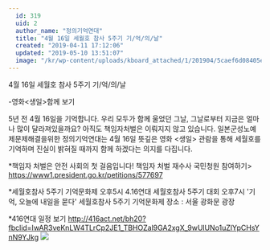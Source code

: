 ```yaml
---
  id: 319
  uid: 2
  author_name: "정의기억연대"
  title: "4월 16일 세월호 참사 5주기 기/억/의/날"
  created: "2019-04-11 17:12:06"
  updated: "2019-05-10 13:51:07"
  image: "/kr/wp-content/uploads/kboard_attached/1/201904/5caef6d08405e2643311.jpg"
---
```

4월 16일 세월호 참사 5주기 기/억/의/날

-영화<생일>함께 보기

5년 전 4월 16일을 기억합니다. 
우리 모두가 함께 울었던 그날, 그날로부터 지금은 얼마나 많이 달라져있을까요? 
아직도 책임자처벌은 이뤄지지 않고 있습니다. 
일본군성노예제문제해결을위한 정의기억연대는 4월 16일 뜻깊은 영화 <생일> 관람을 통해 세월호를 기억하며 진실이 밝혀질 때까지 함께 하겠다는 의지를 다집니다. 

\*책임자 처벌은 안전 사회의 첫 걸음입니다!
책임자 처벌 재수사 국민청원 참여하기> 
https://www1.president.go.kr/petitions/577697

\*세월호참사 5주기 기억문화제
오후5시 4.16연대 세월호참사 5주기 대회
오후7시 '기억, 오늘에 내일을 묻다' 세월호참사 5주기 기억문화제
장소 : 서울 광화문 광장

\*416연대 일정 보기
http://416act.net/bh20?fbclid=IwAR3veKnLW4TLrCp2JE1_TBHOZal9GA2xgX_9wUlUNo1uZlYpCHsYnN9YJkg
 ![](/kr/wp-content/uploads/kboard_attached/1/201904/5caef6d08405e2643311.jpg)